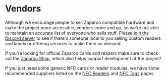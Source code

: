 # Vendors

Although we encourage people to sell Zaparoo compatible hardware and make the project more accessible, vendors come and go, so we're not able to maintain an accurate list of everyone who sells stuff. Please [join the Discord server](https://zaparoo.org/discord) to see if there's someone local to you selling custom readers and labels or offering services to make them on demand.

If you're looking for official Zaparoo cards and readers make sure to check out the [Zaparoo Shop](https://shop.zaparoo.com/), which also helps support development of the project!

If you just need some generic NFC cards or reader modules, we have some recommended suppliers listed on the [NFC Readers](../readers/nfc/index.md) and [NFC Tags](../tokens/nfc/index.md) pages.
